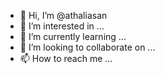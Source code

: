 - 👋 Hi, I’m @athaliasan
- 👀 I’m interested in ...
- 🌱 I’m currently learning ...
- 💞️ I’m looking to collaborate on ...
- 📫 How to reach me ...

<!---
athaliasan/athaliasan is a ✨ special ✨ repository because its `README.md` (this file) appears on your GitHub profile.
You can click the Preview link to take a look at your changes.
--->
